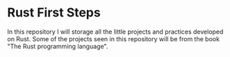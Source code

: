 # Rust First Steps

In this repository I will storage all the little projects and practices developed on Rust. 
Some of the projects seen in this repository will be from the book "The Rust programming language".
